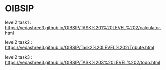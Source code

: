 # OIBSIP

level2 task1 :  https://vedashree3.github.io/OIBSIP/TASK%201%20LEVEL%202/calculator.html

level2 task2 : https://vedashree3.github.io/OIBSIP/Task2%20LEVEL%202/Tribute.html

level2 task3 : https://vedashree3.github.io/OIBSIP/TASK%203%20LEVEL%202/todo.html
